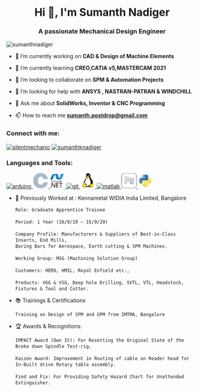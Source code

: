 <h1 align="center">Hi 👋, I'm Sumanth Nadiger</h1>
<h3 align="center">A passionate Mechanical Design Engineer</h3>

<p align="left"> <img src="https://komarev.com/ghpvc/?username=sumanthnadiger&label=Profile%20views&color=0e75b6&style=flat" alt="sumanthnadiger" /> </p>

- 🔭 I’m currently working on **CAD & Design of Machine Elements**

- 🌱 I’m currently learning **CREO,CATIA v5,MASTERCAM 2021**

- 👯 I’m looking to collaborate on **SPM & Automation Projects**

- 🤝 I’m looking for help with **ANSYS , NASTRAN-PATRAN & WINDCHILL**

- 💬 Ask me about **SolidWorks, Inventor & CNC Programming**

- 📫 How to reach me **sumanth.postdrop@gmail.com**

<h3 align="left">Connect with me:</h3>
<p align="left">
<a href="https://twitter.com/silentmechanic" target="blank"><img align="center" src="https://raw.githubusercontent.com/rahuldkjain/github-profile-readme-generator/neutral-icons/src/images/icons/Social/twitter.svg" alt="silentmechanic" height="30" width="40" /></a>
<a href="https://linkedin.com/in/sumanthknadiger" target="blank"><img align="center" src="https://raw.githubusercontent.com/rahuldkjain/github-profile-readme-generator/neutral-icons/src/images/icons/Social/linked-in-alt.svg" alt="sumanthknadiger" height="30" width="40" /></a>
</p>

<h3 align="left">Languages and Tools:</h3>
<p align="left"> <a href="https://www.arduino.cc/" target="_blank"> <img src="https://cdn.worldvectorlogo.com/logos/arduino-1.svg" alt="arduino" width="40" height="40"/> </a> <a href="https://www.cprogramming.com/" target="_blank"> <img src="https://raw.githubusercontent.com/devicons/devicon/master/icons/c/c-original.svg" alt="c" width="40" height="40"/> </a> <a href="https://dotnet.microsoft.com/" target="_blank"> <img src="https://raw.githubusercontent.com/devicons/devicon/master/icons/dot-net/dot-net-original-wordmark.svg" alt="dotnet" width="40" height="40"/> </a> <a href="https://git-scm.com/" target="_blank"> <img src="https://www.vectorlogo.zone/logos/git-scm/git-scm-icon.svg" alt="git" width="40" height="40"/> </a> <a href="https://www.linux.org/" target="_blank"> <img src="https://raw.githubusercontent.com/devicons/devicon/master/icons/linux/linux-original.svg" alt="linux" width="40" height="40"/> </a> <a href="https://www.mathworks.com/" target="_blank"> <img src="https://raw.githubusercontent.com/simple-icons/simple-icons/master/icons/mathworks.svg" alt="matlab" width="40" height="40"/> </a> <a href="https://www.photoshop.com/en" target="_blank"> <img src="https://raw.githubusercontent.com/devicons/devicon/master/icons/photoshop/photoshop-line.svg" alt="photoshop" width="40" height="40"/> </a> <a href="https://www.python.org" target="_blank"> <img src="https://raw.githubusercontent.com/devicons/devicon/master/icons/python/python-original.svg" alt="python" width="40" height="40"/> </a> </p>

- 🏢 Previously Worked at : Kennametal WIDIA India Limited, Bangalore

      Role: Graduate Apprentice Trainee
      
      Period: 1 Year (16/9/19 – 15/9/20)
      
      Company Profile: Manufacturers & Suppliers of Best-in-Class Inserts, End Mills, 
      Boring Bars for Aerospace, Earth cutting & SPM Machines.
      
      Working Group: MSG (Machining Solution Group)
      
      Customers: HERO, HMIL, Royal Enfield etc.,
      
      Products: VGG & VSG, Deep hole Drilling, SVTL, VTL, Headstock, Fixtures & Tool and Cutter.
      
- 📚 Trainings & Certifications
      
      Training on Design of SPM and GPM from IMTMA, Bangalore
      
- 🏆 Awards & Recognitions: 
      
      IMPACT Award (Own It): For Resetting the Original State of the Broke down Spindle Test-rig.
      
      Kaizen Award: Improvement in Routing of cable on Reader head for In-Built drive Rotary table assembly.
      
      Find and Fix: For Providing Safety Hazard Chart for Unattended Extinguisher. 
<!---
SumanthNadiger/SumanthNadiger is a ✨ special ✨ repository because its `README.md` (this file) appears on your GitHub profile.
You can click the Preview link to take a look at your changes.
--->
